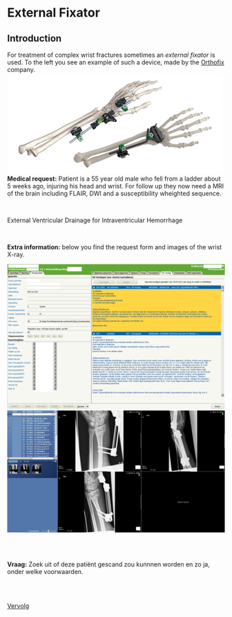 # External Fixator 


## Introduction

For treatment of complex wrist fractures sometimes an *external fixator* is used.
To the left you see an example of such a device, made by the [Orthofix](http://www.orthofix.com) company. ![](fixateur_wrist.png)
**Medical request:** Patient is a 55 year old male who fell from a ladder about 5 weeks ago, injuring his head and wrist. 
For follow up they now need a MRI of the brain including FLAIR, DWI and a susceptibility wheighted sequence.

<br>

External Ventricular Drainage for Intraventricular Hemorrhage






<br>

**Extra information:** below you find the request form and images of the wrist X-ray.

![OK Verslag](ok_verslag.png)
![DX pols](dx_pols.png)

<br>
<br>

**Vraag:** Zoek uit of deze patiënt gescand zou kunnnen worden en zo ja, onder welke voorwaarden.

<br>
<br>

[Vervolg](case_part2.md)

